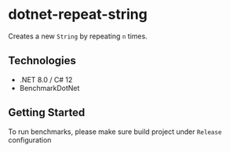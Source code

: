 # dotnet-repeat-string

Creates a new `String` by repeating `n` times.


## Technologies

* .NET 8.0 / C# 12
* BenchmarkDotNet

## Getting Started

To run benchmarks, please make sure build project under `Release` configuration
